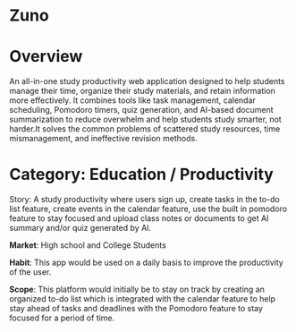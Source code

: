 # Zuno
# Overview
An all-in-one study productivity web application designed to help students manage their time, organize their study materials, and retain information more effectively. 
It combines tools like task management, calendar scheduling, Pomodoro timers, quiz generation, and AI-based document summarization to reduce overwhelm and help students study smarter, not harder.It solves the common problems of scattered study resources, time mismanagement, and ineffective revision methods.
# Category: Education / Productivity
Story: A study productivity where users sign up, create tasks in the to-do list feature, create events in the calendar feature, use the built in pomodoro feature to stay focused and upload class notes or documents to get AI summary and/or quiz generated by AI.

**Market**: High school and College Students

**Habit**: This app would be used on a daily basis to improve the productivity of the user. 

**Scope**: This platform would initially be to stay on track by creating an organized to-do list which is integrated with the calendar feature to help stay ahead of tasks and deadlines with the Pomodoro feature to stay focused for a period of time. 
